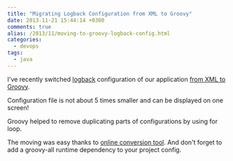 ```yaml
---
title: "Migrating Logback Configuration from XML to Groovy"
date: 2013-11-21 15:44:14 +0300
comments: true
alias: /2013/11/moving-to-groovy-logback-config.html
categories:
  - devops
tags:
  - java
---
```

I've recently switched [logback](http://logback.qos.ch/) configuration of our application [from XML to Groovy](http://logback.qos.ch/manual/groovy.html).

Configuration file is not about 5 times smaller and can be displayed on one screen!

Groovy helped to remove duplicating parts of configurations by using for loop.

The moving was easy thanks to [online conversion tool](http://logback.qos.ch/translator/asGroovy.html).
And don't forget to add a groovy-all runtime dependency to your project config.
